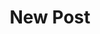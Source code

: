 ---
title: "New Post"
categories:
  - Blog
tags:
  - Databases
  - Go
  - Machine learning
  - Programming languages
  - System softare
---